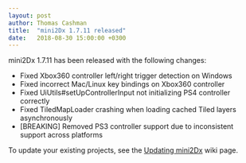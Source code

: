 ```yaml
---
layout: post
author: Thomas Cashman
title:  "mini2Dx 1.7.11 released"
date:   2018-08-30 15:00:00 +0300
---
```


mini2Dx 1.7.11 has been released with the following changes:

 * Fixed Xbox360 controller left/right trigger detection on Windows
 * Fixed incorrect Mac/Linux key bindings on Xbox360 controller
 * Fixed UiUtils#setUpControllerInput not initializing PS4 controller correctly
 * Fixed TiledMapLoader crashing when loading cached Tiled layers asynchronously
 * [BREAKING] Removed PS3 controller support due to inconsistent support across platforms

To update your existing projects, see the [Updating mini2Dx](https://github.com/mini2Dx/mini2Dx/wiki/Updating-mini2Dx) wiki page.